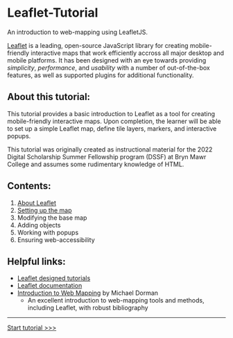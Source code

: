 # Leaflet-Tutorial

An introduction to web-mapping using LeafletJS.

[Leaflet](https://leafletjs.com/) is a leading, open-source JavaScript library for creating mobile-friendly interactive maps that work efficiently accross all major desktop and mobile platforms. It has been designed with an eye towards providing *simplicity*, *performance*, and *usability* with a number of out-of-the-box features, as well as supported plugins for additional functionality. 

## About this tutorial:

This tutorial provides a basic introduction to Leaflet as a tool for creating mobile-friendly interactive maps. Upon completion, the learner will be able to set up a simple Leaflet map, define tile layers, markers, and interactive popups. 

This tutorial was originally created as instructional material for the 2022 Digital Scholarship Summer Fellowship program (DSSF) at Bryn Mawr College and assumes some rudimentary knowledge of HTML.

## Contents:

1. [About Leaflet](topics/01-leaflet.md)
2. [Setting up the map](topics/02-prep.md)
3. Modifying the base map
4. Adding objects
5. Working with popups
6. Ensuring web-accessibility

## Helpful links:

- [Leaflet designed tutorials](https://leafletjs.com/examples.html)
- [Leaflet documentation](https://leafletjs.com/reference.html)
- [Introduction to Web Mapping](http://132.72.155.230:3838/js/index.html) by Michael Dorman
  - An excellent introduction to web-mapping tools and methods, including Leaflet, with robust bibliography

---

[Start tutorial >>>](topics/01-leaflet.md)
